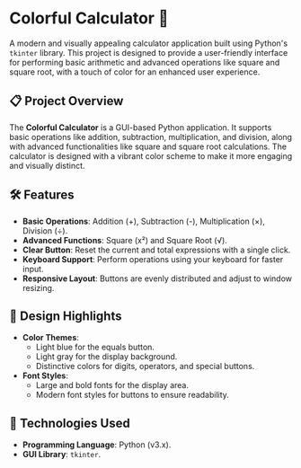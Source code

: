 # Colorful Calculator 🎨  

A modern and visually appealing calculator application built using Python's `tkinter` library. This project is designed to provide a user-friendly interface for performing basic arithmetic and advanced operations like square and square root, with a touch of color for an enhanced user experience.

## 📋 Project Overview  
The **Colorful Calculator** is a GUI-based Python application. It supports basic operations like addition, subtraction, multiplication, and division, along with advanced functionalities like square and square root calculations. The calculator is designed with a vibrant color scheme to make it more engaging and visually distinct.

## 🛠️ Features  
- **Basic Operations**: Addition (+), Subtraction (-), Multiplication (×), Division (÷).  
- **Advanced Functions**: Square (x²) and Square Root (√).  
- **Clear Button**: Reset the current and total expressions with a single click.  
- **Keyboard Support**: Perform operations using your keyboard for faster input.  
- **Responsive Layout**: Buttons are evenly distributed and adjust to window resizing.  

## 🎨 Design Highlights  
- **Color Themes**:  
  - Light blue for the equals button.  
  - Light gray for the display background.  
  - Distinctive colors for digits, operators, and special buttons.  
- **Font Styles**:  
  - Large and bold fonts for the display area.  
  - Modern font styles for buttons to ensure readability.  

## 🔧 Technologies Used  
- **Programming Language**: Python (v3.x).  
- **GUI Library**: `tkinter`.  
